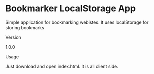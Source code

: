 # Bookmarker LocalStorage App

Simple application for bookmarking webistes. It uses localStorage for storing bookmarks

Version

1.0.0

Usage

Just download and open index.html. It is all client side.
